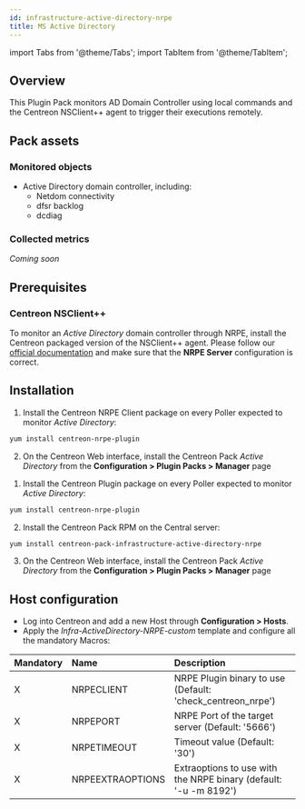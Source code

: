 ```yaml
---
id: infrastructure-active-directory-nrpe
title: MS Active Directory
---
```

import Tabs from '@theme/Tabs';
import TabItem from '@theme/TabItem';


## Overview

This Plugin Pack monitors AD Domain Controller using local commands and the 
Centreon NSClient++ agent to trigger their executions remotely.

## Pack assets

### Monitored objects

* Active Directory domain controller, including: 
    * Netdom connectivity
    * dfsr backlog
    * dcdiag 

### Collected metrics

*Coming soon*

## Prerequisites

### Centreon NSClient++

To monitor an *Active Directory* domain controller through NRPE, install the Centreon packaged version 
of the NSClient++ agent. Please follow our [official documentation](../tutorials/centreon-nsclient-tutorial) 
and make sure that the **NRPE Server** configuration is correct.

## Installation 

<Tabs groupId="sync">
<TabItem value="Online IMP Licence & IT100 Editions" label="Online IMP Licence & IT100 Editions">

1. Install the Centreon NRPE Client package on every Poller expected to monitor *Active Directory*:

```bash
yum install centreon-nrpe-plugin
```

2. On the Centreon Web interface, install the Centreon Pack *Active Directory* 
from the **Configuration > Plugin Packs > Manager** page

</TabItem>
<TabItem value="Offline IMP License" label="Offline IMP License">

1. Install the Centreon Plugin package on every Poller expected to monitor *Active Directory*:

```bash
yum install centreon-nrpe-plugin
```

2. Install the Centreon Pack RPM on the Central server:

```bash
yum install centreon-pack-infrastructure-active-directory-nrpe
```

3. On the Centreon Web interface, install the Centreon Pack *Active Directory* 
from the **Configuration > Plugin Packs > Manager** page

</TabItem>
</Tabs>

## Host configuration

* Log into Centreon and add a new Host through **Configuration > Hosts**.
* Apply the *Infra-ActiveDirectory-NRPE-custom* template and configure all the mandatory Macros:

| Mandatory | Name             | Description                                                      |
|:----------|:-----------------|:---------------------------------------------------------------- |
| X         | NRPECLIENT       | NRPE Plugin binary to use (Default: 'check_centreon_nrpe')       |
| X         | NRPEPORT         | NRPE Port of the target server (Default: '5666')                 |
| X         | NRPETIMEOUT      | Timeout value (Default: '30')                                    |
| X         | NRPEEXTRAOPTIONS | Extraoptions to use with the NRPE binary (default: '-u -m 8192') |
